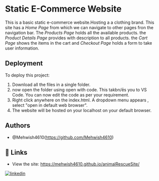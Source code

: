
# Static E-Commerce Website

This is a basic static e-commerce website.Hosting a a clothing brand. This site has a *Home Page* from which we can navigate to other pages fron the navigation bar. The *Products Page* holds all the available products. the *Product Details Page* provides with description to all products. the *Cart Page* shows the items in the cart and *Checkout Page* holds a form to take user information. 
## Deployment

To deploy this project:

1. Download all the files in a single folder.
2. now open the folder using open with code. This takbn/ēs you to VS Code. You can now edit the code as per your requirement.
3. Right click anywhere on the index.html. A dropdown menu appears , select "open in default web browser".
4. The website will be hosted on your localhost on your default browser.
## Authors

- @Mehwish4610(https://github.com/Mehwish4610)

## 🔗 Links
- View the site: https://mehwish4610.github.io/animalRescueSite/

[![linkedin](https://img.shields.io/badge/linkedin-0A66C2?style=for-the-badge&logo=linkedin&logoColor=white)](https://www.linkedin.com/)
